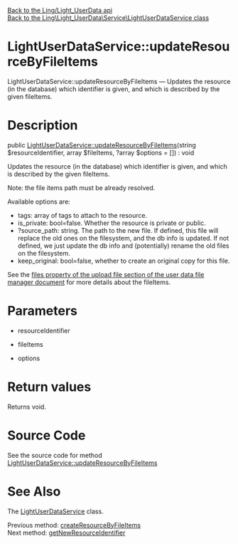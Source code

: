 [Back to the Ling/Light_UserData api](https://github.com/lingtalfi/Light_UserData/blob/master/doc/api/Ling/Light_UserData.md)<br>
[Back to the Ling\Light_UserData\Service\LightUserDataService class](https://github.com/lingtalfi/Light_UserData/blob/master/doc/api/Ling/Light_UserData/Service/LightUserDataService.md)


LightUserDataService::updateResourceByFileItems
================



LightUserDataService::updateResourceByFileItems — Updates the resource (in the database) which identifier is given, and which is described by the given fileItems.




Description
================


public [LightUserDataService::updateResourceByFileItems](https://github.com/lingtalfi/Light_UserData/blob/master/doc/api/Ling/Light_UserData/Service/LightUserDataService/updateResourceByFileItems.md)(string $resourceIdentifier, array $fileItems, ?array $options = []) : void




Updates the resource (in the database) which identifier is given, and which is described by the given fileItems.


Note: the file items path must be already resolved.

Available options are:
- tags: array of tags to attach to the resource.
- is_private: bool=false. Whether the resource is private or public.
- ?source_path: string. The path to the new file.
     If defined, this file will replace the old ones on the filesystem, and the db info is updated.
     If not defined, we just update the db info and (potentially) rename the old files on the filesystem.
- keep_original: bool=false, whether to create an original copy for this file.


See the [files property of the upload file section of the user data file manager document](https://github.com/lingtalfi/Light_UserData/blob/master/doc/pages/user-data-file-manager.md#upload-file-configuration) for more details about the fileItems.




Parameters
================


- resourceIdentifier

    

- fileItems

    

- options

    


Return values
================

Returns void.








Source Code
===========
See the source code for method [LightUserDataService::updateResourceByFileItems](https://github.com/lingtalfi/Light_UserData/blob/master/Service/LightUserDataService.php#L900-L1094)


See Also
================

The [LightUserDataService](https://github.com/lingtalfi/Light_UserData/blob/master/doc/api/Ling/Light_UserData/Service/LightUserDataService.md) class.

Previous method: [createResourceByFileItems](https://github.com/lingtalfi/Light_UserData/blob/master/doc/api/Ling/Light_UserData/Service/LightUserDataService/createResourceByFileItems.md)<br>Next method: [getNewResourceIdentifier](https://github.com/lingtalfi/Light_UserData/blob/master/doc/api/Ling/Light_UserData/Service/LightUserDataService/getNewResourceIdentifier.md)<br>

